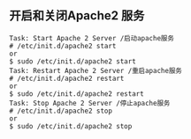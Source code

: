 开启和关闭Apache2 服务
--
	Task: Start Apache 2 Server /启动apache服务
	# /etc/init.d/apache2 start
    or
    $ sudo /etc/init.d/apache2 start
    Task: Restart Apache 2 Server /重启apache服务
    # /etc/init.d/apache2 restart
    or
    $ sudo /etc/init.d/apache2 restart
    Task: Stop Apache 2 Server /停止apache服务
    # /etc/init.d/apache2 stop
    or
    $ sudo /etc/init.d/apache2 stop 